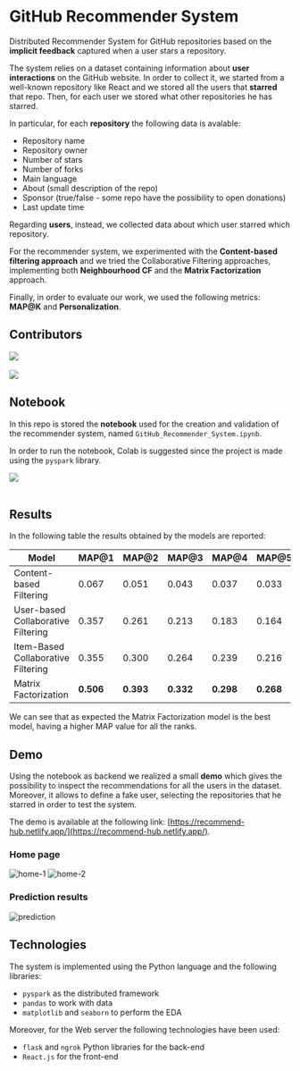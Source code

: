 # GitHub Recommender System

Distributed Recommender System for GitHub repositories based on the **implicit feedback** captured when a user stars a repository.

The system relies on a dataset containing information about **user interactions** on the GitHub website.
In order to collect it, we started from a well-known repository like React and we stored all the users that **starred** that repo.
Then, for each user we stored what other repositories he has starred.

In particular, for each **repository** the following data is avalable:
- Repository name
- Repository owner
- Number of stars
- Number of forks
- Main language
- About (small description of the repo)
- Sponsor (true/false - some repo have the possibility to open donations)
- Last update time

Regarding **users**, instead, we collected data about which user starred which repository. 

For the recommender system, we experimented with the **Content-based filtering approach** and we tried the Collaborative Filtering approaches, implementing both **Neighbourhood CF** and the **Matrix Factorization** approach.

Finally, in order to evaluate our work, we used the following metrics: **MAP@K** and **Personalization**.

## Contributors

<a href="https://github.com/dotmat3" target="_blank">
  <img src="https://img.shields.io/badge/Profile-Matteo%20Orsini-green?style=for-the-badge&logo=github&labelColor=blue&color=white">
</a>
<br /><br />
<a href="https://github.com/SkyLionx" target="_blank">
  <img src="https://img.shields.io/badge/Profile-Fabrizio%20Rossi-green?style=for-the-badge&logo=github&labelColor=blue&color=white">
</a>

## Notebook

In this repo is stored the **notebook** used for the creation and validation of the recommender system, named `GitHub_Recommender_System.ipynb`.

In order to run the notebook, Colab is suggested since the project is made using the `pyspark` library.

<a href="https://colab.research.google.com/github/dotmat3/github-recommender-system/blob/main/GitHub_Recommender_System.ipynb" target="_blank">
<img src="https://img.shields.io/badge/Colab-Open%20Notebook-green?style=for-the-badge&logo=googlecolab&color=blue">
</a>
<br/>
<br/>

## Results

In the following table the results obtained by the models are reported:

| Model                              | MAP@1     | MAP@2     | MAP@3     | MAP@4     | MAP@5     | Personalization |
| ---------------------------------- | --------- | --------- | --------- | --------- | --------- | --------------- |
| Content-based Filtering            | 0.067     | 0.051     | 0.043     | 0.037     | 0.033     | 0.676           |
| User-based Collaborative Filtering | 0.357     | 0.261     | 0.213     | 0.183     | 0.164     | **0.965**       |
| Item-Based Collaborative Filtering | 0.355     | 0.300     | 0.264     | 0.239     | 0.216     | 0.874           |
| Matrix Factorization               | **0.506** | **0.393** | **0.332** | **0.298** | **0.268** | 0.864           |

We can see that as expected the Matrix Factorization model is the best model, having a higher MAP value for all the ranks.

## Demo

Using the notebook as backend we realized a small **demo** which gives the possibility to inspect the recommendations for all the users in the dataset.
Moreover, it allows to define a fake user, selecting the repositories that he starred in order to test the system.

The demo is available at the following link: [https://recommend-hub.netlify.app/](https://recommend-hub.netlify.app/).

### Home page

![home-1](https://user-images.githubusercontent.com/23276420/218273170-347874e1-cf08-499c-9f65-74d290d24831.png)
![home-2](https://user-images.githubusercontent.com/23276420/218273177-69d76e92-71ca-4834-aba9-ac9487d34699.png)

### Prediction results
![prediction](https://user-images.githubusercontent.com/23276420/218273181-027d23f0-ca40-4a5f-8f6c-69d97bc83a22.png)


## Technologies
The system is implemented using the Python language and the following libraries:
- `pyspark` as the distributed framework
- `pandas` to work with data
- `matplotlib` and `seaborn` to perform the EDA

Moreover, for the Web server the following technologies have been used:
- `flask` and `ngrok` Python libraries for the back-end
- `React.js` for the front-end

